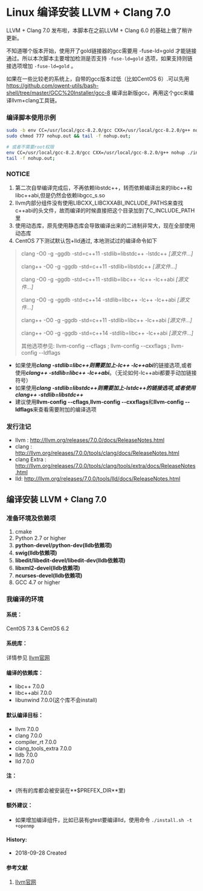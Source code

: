 Linux 编译安装 LLVM + Clang 7.0
======

LLVM + Clang 7.0 发布啦，本脚本在之前LLVM + Clang 6.0 的基础上做了稍许更新。

不知道哪个版本开始，使用开了gold链接器的gcc需要用 -fuse-ld=gold 才能链接通过。所以本次脚本主要增加检测是否支持 ```-fuse-ld=gold``` 选项，如果支持则链接选项增加 ```-fuse-ld=gold``` 。

如果在一些比较老的系统上，自带的gcc版本过低（比如CentOS 6）.可以先用 https://github.com/owent-utils/bash-shell/tree/master/GCC%20Installer/gcc-8 编译出新版gcc，再用这个gcc来编译llvm+clang工具链。

### 编译脚本使用示例
```bash
sudo -b env CC=/usr/local/gcc-8.2.0/gcc CXX=/usr/local/gcc-8.2.0/g++ nohup ./install.sh
sudo chmod 777 nohup.out && tail -f nohup.out;

# 或者不需要root权限
env CC=/usr/local/gcc-8.2.0/gcc CXX=/usr/local/gcc-8.2.0/g++ nohup ./install.sh -p $HOME/prebuilt/llvm-7.0 &
tail -f nohup.out;
```

### NOTICE

1. 第二次自举编译完成后，不再依赖libstdc++，转而依赖编译出来的libc++和libc++abi,但是仍然会依赖libgcc_s.so
2. llvm内部分组件没有使用LIBCXX_LIBCXXABI_INCLUDE_PATHS来查找c++abi的头文件，故而编译的时候直接把这个目录加到了C_INCLUDE_PATH里
3. 使用动态库，原先使用静态库会导致编译出来的二进制非常大，现在全部使用动态库
4. CentOS 7下测试默认包+lld通过, 本地测试过的编译命令如下
> clang -O0 -g -ggdb -std=c++11 -stdlib=libstdc++ -lstdc++ *[源文件...]*
> 
> clang++ -O0 -g -ggdb -std=c++11 -stdlib=libstdc++ *[源文件...]*
> 
> clang -O0 -g -ggdb -std=c++11 -stdlib=libc++ -lc++ -lc++abi *[源文件...]*
> 
> clang -O0 -g -ggdb -std=c++14 -stdlib=libc++ -lc++ -lc++abi *[源文件...]*
> 
> clang++ -O0 -g -ggdb -std=c++11 -stdlib=libc++ -lc++abi *[源文件...]*
> 
> clang++ -O0 -g -ggdb -std=c++14 -stdlib=libc++ -lc++abi *[源文件...]*
> 
> 其他选项参见: llvm-config --cflags ; llvm-config --cxxflags ; llvm-config --ldflags


* 如果使用***clang -stdlib=libc++***则需要加上***-lc++ -lc++abi***的链接选项,或者使用***clang++ -stdlib=libc++ -lc++abi***。（无论如何-lc++abi都要手动加链接符号）
* 如果使用***clang -stdlib=libstdc++***则需要加上***-lstdc++***的链接选项,或者使用***clang++ -stdlib=libstdc++***
* 建议使用**llvm-config --cflags**,**llvm-config --cxxflags**和**llvm-config --ldflags**来查看需要附加的编译选项

### 发行注记
+ llvm : http://llvm.org/releases/7.0.0/docs/ReleaseNotes.html
+ clang : http://llvm.org/releases/7.0.0/tools/clang/docs/ReleaseNotes.html
+ clang Extra : http://llvm.org/releases/7.0.0/tools/clang/tools/extra/docs/ReleaseNotes.html
+ lld: http://llvm.org/releases/7.0.0/tools/lld/docs/ReleaseNotes.html

## 编译安装 LLVM + Clang 7.0
### 准备环境及依赖项

1. cmake
2. Python 2.7 or higher
3. **python-devel/python-dev(lldb依赖项)**
4. **swig(lldb依赖项)**
5. **libedit/libedit-devel/libedit-dev(lldb依赖项)**
6. **libxml2-devel(lldb依赖项)**
7. **ncurses-devel(lldb依赖项)**
8. GCC 4.7 or higher

### 我编译的环境
#### 系统：
CentOS 7.3 & CentOS 6.2

#### 系统库：
详情参见 [llvm官网](http://llvm.org/)

#### 编译的依赖库：
+ libc++ 7.0.0
+ libc++abi 7.0.0
+ libunwind 7.0.0(这个库不会install)

#### 默认编译目标：
+ llvm 7.0.0
+ clang 7.0.0
+ compiler_rt 7.0.0
+ clang_tools_extra 7.0.0
+ lldb 7.0.0
+ lld 7.0.0

#### 注：
+ (所有的库都会被安装在**$PREFEX_DIR**里)

#### 额外建议：
+ 如果增加编译组件，比如已装有gtest要编译lld，使用命令 ```./install.sh -t +openmp```

#### History:
+ 2018-09-28     Created


#### 参考文献
1. [llvm官网](http://llvm.org/)